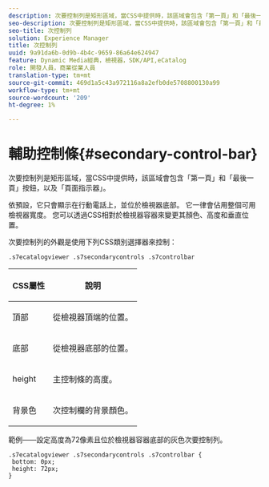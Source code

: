 ```yaml
---
description: 次要控制列是矩形區域，當CSS中提供時，該區域會包含「第一頁」和「最後一頁」按鈕，以及「頁面指示器」。
seo-description: 次要控制列是矩形區域，當CSS中提供時，該區域會包含「第一頁」和「最後一頁」按鈕，以及「頁面指示器」。
seo-title: 次控制列
solution: Experience Manager
title: 次控制列
uuid: 9a91da6b-0d9b-4b4c-9659-86a64e624947
feature: Dynamic Media經典，檢視器，SDK/API,eCatalog
role: 開發人員，商業從業人員
translation-type: tm+mt
source-git-commit: 469d1a5c43a972116a8a2efb0de5708800130a99
workflow-type: tm+mt
source-wordcount: '209'
ht-degree: 1%

---
```



# 輔助控制條{#secondary-control-bar}

次要控制列是矩形區域，當CSS中提供時，該區域會包含「第一頁」和「最後一頁」按鈕，以及「頁面指示器」。

依預設，它只會顯示在行動電話上，並位於檢視器底部。 它一律會佔用整個可用檢視器寬度。 您可以透過CSS相對於檢視器容器來變更其顏色、高度和垂直位置。

次要控制列的外觀是使用下列CSS類別選擇器來控制：

`.s7ecatalogviewer .s7secondarycontrols .s7controlbar`

<table id="table_2C8D322F57114A72B43053CB4539C65C"> 
 <thead> 
  <tr> 
   <th colname="col1" class="entry"> <p> CSS屬性 </p> </th> 
   <th colname="col2" class="entry"> <p>說明 </p> </th> 
  </tr> 
 </thead>
 <tbody> 
  <tr> 
   <td colname="col1"> <p> <span class="codeph"> 頂部 </span> </p> </td> 
   <td colname="col2"> <p>從檢視器頂端的位置。 </p> </td> 
  </tr> 
  <tr> 
   <td colname="col1"> <p> <span class="codeph"> 底部 </span> </p> </td> 
   <td colname="col2"> <p>從檢視器底部的位置。 </p> </td> 
  </tr> 
  <tr> 
   <td colname="col1"> <p> <span class="codeph"> height </span> </p> </td> 
   <td colname="col2"> <p>主控制條的高度。 </p> </td> 
  </tr> 
  <tr> 
   <td colname="col1"> <p> <span class="codeph"> 背景色  </span> </p> </td> 
   <td colname="col2"> <p>次控制欄的背景顏色。 </p> </td> 
  </tr> 
 </tbody> 
</table>

範例——設定高度為72像素且位於檢視器容器底部的灰色次要控制列。

```
.s7ecatalogviewer .s7secondarycontrols .s7controlbar {  
 bottom: 0px; 
 height: 72px; 
}
```

